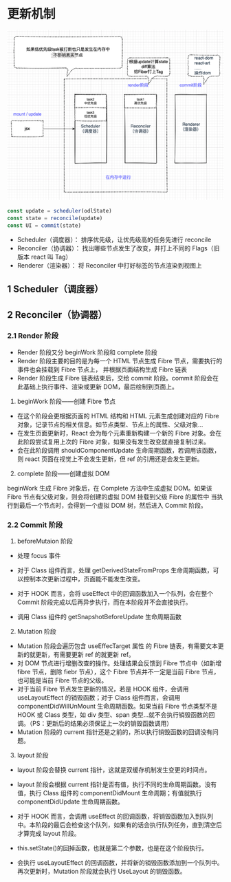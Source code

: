 # 更新机制

![流程图片](./img1.png)

```js
const update = scheduler(odlState)
const state = reconcile(update)
const UI = commit(state)
```

- Scheduler（调度器）： 排序优先级，让优先级高的任务先进行 reconcile
- Reconciler（协调器）： 找出哪些节点发生了改变，并打上不同的 Flags（旧版本 react 叫 Tag）
- Renderer（渲染器）： 将 Reconciler 中打好标签的节点渲染到视图上

## 1 Scheduler（调度器）

## 2 Reconciler（协调器）

### 2.1 Render 阶段

- Render 阶段又分 beginWork 阶段和 complete 阶段
- Render 阶段主要的目的是为每一个 HTML 节点生成 Fibre 节点，需要执行的事件也会挂载到 Fibre 节点上， 并根据页面结构生成 Fibre 链表
- Render 阶段生成 Fibre 链表结束后，交给 commit 阶段。commit 阶段会在此基础上执行事件、渲染或更新 DOM，最后绘制到页面上。

1. beginWork 阶段——创建 Fibre 节点

- 在这个阶段会更根据页面的 HTML 结构和 HTML 元素生成创建对应的 Fibre 对象，记录节点的相关信息。如节点类型、节点上的属性、父级对象...
- 在发生页面更新时，React 会为每个元素重新构建一个新的 Fibre 对象。会在此阶段尝试复用上次的 Fibre 对象，如果没有发生改变就直接复制过来。
- 会在此阶段调用 shouldComponentUpdate 生命周期函数，若调用该函数，则 react 页面在视觉上不会发生更新，但 ref 的引用还是会发生更新。

2. complete 阶段——创建虚拟 DOM

beginWork 生成 Fibre 对象后，在 Complete 方法中生成虚拟 DOM。如果该 Fibre 节点有父级对象，则会将创建的虚拟 DOM 挂载到父级 Fibre 的属性中
当执行到最后一个节点时，会得到一个虚拟 DOM 树，然后进入 Commit 阶段。

### 2.2 Commit 阶段

1. beforeMutaion 阶段

- 处理 focus 事件

- 对于 Class 组件而言，处理 getDerivedStateFromProps 生命周期函数，可以控制本次更新过程中，页面能不能发生改变。

- 对于 HOOK 而言，会将 useEffect 中的回调函数加入一个队列，会在整个 Commit 阶段完成以后再异步执行，而在本阶段并不会直接执行。

- 调用 Class 组件的 getSnapshotBeforeUpdate 生命周期函数

2. Mutation 阶段

- Mutation 阶段会遍历包含 useEffecTarget 属性 的 Fibre 链表，有需要文本更新的就更新，有需要更新 ref 的就更新 ref。
- 对 DOM 节点进行增删改查的操作。处理结果会反馈到 Fibre 节点中（如新增 fibre 节点，删除 fiebr 节点），这个 Fibre 节点并不一定是当前 Fibre 节点，也可能是当前 Fibre 节点的父级。
- 对于当前 Fibre 节点发生更新的情况，若是 HOOK 组件，会调用 useLayoutEffect 的销毁函数；对于 Class 组件而言，会调用 componentDidWillUnMount 生命周期函数。如果当前 Fibre 节点类型不是 HOOK 或 Class 类型，如 div 类型、span 类型...就不会执行销毁函数的回调。（PS：更新后的结果必须保证上一次的销毁函数调用）
- Mutation 阶段的 current 指针还是之前的，所以执行销毁函数的回调没有问题。

3. layout 阶段

- layout 阶段会替换 current 指针，这就是双缓存机制发生变更的时间点。

- layout 阶段会根据 current 指针是否有值，执行不同的生命周期函数。没有值，执行 Class 组件的 componentDidMount 生命周期；有值就执行 componentDidUpdate 生命周期函数。

- 对于 HOOK 而言，会调用 useEffect 的回调函数，将销毁函数加入到队列中。本阶段的最后会检查这个队列，如果有的话会执行队列任务，直到清空后才算完成 layout 阶段。

- this.setState()的回掉函数，也就是第二个参数，也是在这个阶段执行。

- 会执行 useLayoutEffect 的回调函数，并将新的销毁函数添加到一个队列中。再次更新时，Mutation 阶段就会执行 UseLayout 的销毁函数。
